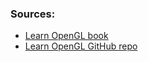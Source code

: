 ### Sources:

* [Learn OpenGL book](https://learnopengl.com/book/book_pdf.pdf)
* [Learn OpenGL GitHub repo](https://github.com/JoeyDeVries/LearnOpenGL)